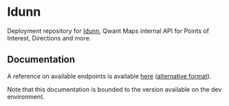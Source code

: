 # Idunn

Deployment repository for [Idunn](https://github.com/qwant/idunn), Qwant Maps internal API for Points of Interest, Directions and more. 


## Documentation

A reference on available endpoints is available [here](https://maps.dev.qwant.ninja/maps/detail/redoc) ([alternative format](https://maps.dev.qwant.ninja/maps/detail/docs)).

Note that this documentation is bounded to the version available on the dev environment.
